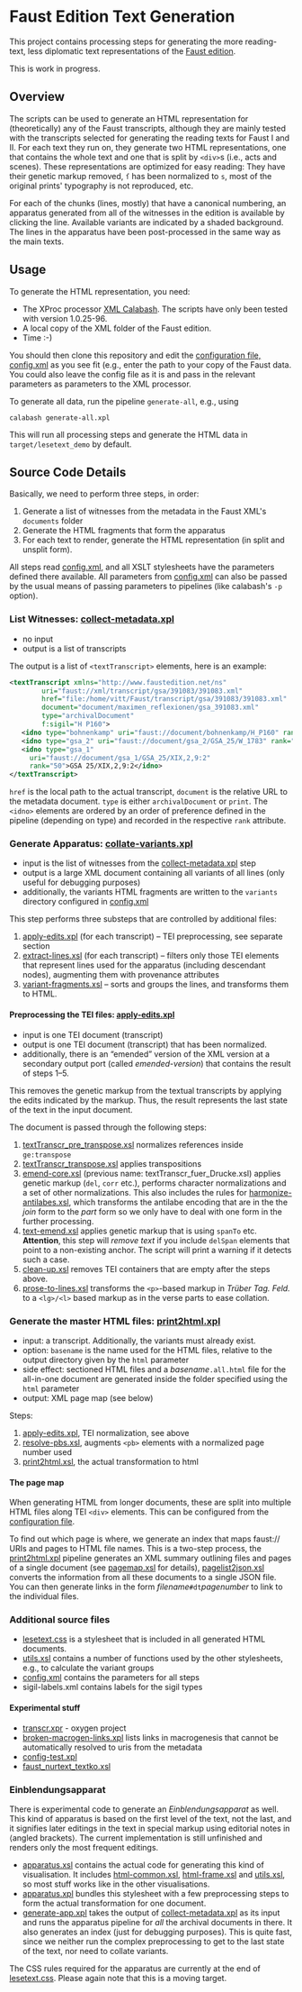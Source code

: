 Faust Edition Text Generation
=============================

This project contains processing steps for generating the more reading-text, less diplomatic text representations of the [Faust edition](http://faustedition.de/). 

This is work in progress.


Overview
--------

The scripts can be used to generate an HTML representation for (theoretically) any of the Faust transcripts, although they are mainly tested with the transcripts selected for generating the reading texts for Faust I and II. For each text they run on, they generate two HTML representations, one that contains the whole text and one that is split by `<div>`s  (i.e., acts and scenes). These representations are optimized for easy reading: They have their genetic markup removed, `ſ` has been normalized to `s`, most of the original prints' typography is not reproduced, etc.

For each of the chunks (lines, mostly) that have a canonical numbering, an apparatus generated from all of the witnesses in the edition is available by clicking the line. Available variants are indicated by a shaded background. The lines in the apparatus have been post-processed in the same way as the main texts.


Usage
-----

To generate the HTML representation, you need:

* The XProc processor [XML Calabash](http://xmlcalabash.com/download/). The scripts have only been tested with version 1.0.25-96.
* A local copy of the XML folder of the Faust edition.
* Time :-)

You should then clone this repository and edit the [configuration file, config.xml](config.xml) as you see fit (e.g., enter the path to your copy of the Faust data. You could also leave the config file as it is and pass in the relevant parameters as parameters to the XML processor.

To generate all data, run the pipeline `generate-all`, e.g., using

    calabash generate-all.xpl

This will run all processing steps and generate the HTML data in `target/lesetext_demo` by default.


Source Code Details
-------------------

Basically, we need to perform three steps, in order:

1. Generate a list of witnesses from the metadata in the Faust XML's `documents` folder
2. Generate the HTML fragments that form the apparatus
3. For each text to render, generate the HTML representation (in split and unsplit form).

All steps read [config.xml](config.xml), and all XSLT stylesheets have the parameters defined there available. All parameters from [config.xml](config.xml) can also be passed by the usual means of passing parameters to pipelines (like calabash's `-p` option).

### List Witnesses: [collect-metadata.xpl](collect-metadata.xpl)

* no input
* output is a list of transcripts

The output is a list of `<textTranscript>` elements, here is an example:

```xml
<textTranscript xmlns="http://www.faustedition.net/ns"
		uri="faust://xml/transcript/gsa/391083/391083.xml"
		href="file:/home/vitt/Faust/transcript/gsa/391083/391083.xml"
		document="document/maximen_reflexionen/gsa_391083.xml"
		type="archivalDocument"
		f:sigil="H P160">
   <idno type="bohnenkamp" uri="faust://document/bohnenkamp/H_P160" rank="2">H P160</idno>
   <idno type="gsa_2" uri="faust://document/gsa_2/GSA_25/W_1783" rank="28">GSA 25/W 1783</idno>
   <idno type="gsa_1"
	 uri="faust://document/gsa_1/GSA_25/XIX,2,9:2"
	 rank="50">GSA 25/XIX,2,9:2</idno>
</textTranscript>
```

`href` is the local path to the actual transcript, `document` is the relative URL to the metadata document. `type` is either `archivalDocument` or `print`. The `<idno>` elements are ordered by an order of preference defined in the pipeline (depending on type) and recorded in the respective `rank` attribute.

### Generate Apparatus: [collate-variants.xpl](collate-variants.xpl)

* input is the list of witnesses from the [collect-metadata.xpl](collect-metadata.xpl) step
* output is a large XML document containing all variants of all lines (only useful for debugging purposes)
* additionally, the variants HTML fragments are written to the `variants` directory configured in [config.xml](config.xml)

This step performs three substeps that are controlled by additional files:

1. [apply-edits.xpl](apply-edits.xpl) (for each transcript) – TEI preprocessing, see separate section
2. [extract-lines.xsl](extract-lines.xsl) (for each transcript) – filters only those TEI elements that represent lines used for the apparatus (including descendant nodes), augmenting them with provenance attributes
3. [variant-fragments.xsl](variant-fragments.xsl) – sorts and groups the lines, and transforms them to HTML.

#### Preprocessing the TEI files: [apply-edits.xpl](apply-edits.xpl)

* input is one TEI document (transcript)
* output is one TEI document (transcript) that has been normalized.
* additionally, there is an “emended” version of the XML version at a secondary output port (called _emended-version_) that contains the result of steps 1–5.

This removes the genetic markup from the textual transcripts by applying the edits indicated by the markup. Thus, the result represents the last state of the text in the input document.

The document is passed through the following steps:

1. [textTranscr_pre_transpose.xsl](textTranscr_pre_transpose.xsl) normalizes references inside `ge:transpose` 
2. [textTranscr_transpose.xsl](textTranscr_transpose.xsl) applies transpositions
3. [emend-core.xsl](emend-core.xsl) (previous name: textTranscr_fuer_Drucke.xsl) applies genetic markup (`del`, `corr` etc.), performs character normalizations and a set of other normalizations. This also includes the rules for [harmonize-antilabes.xsl](harmonize-antilabes.xsl), which transforms the antilabe encoding that are in the the _join_ form to the _part_ form so we only have to deal with one form in the further processing.
4. [text-emend.xsl](text-emend.xsl) applies genetic markup that is using `spanTo` etc. **Attention**, this step will _remove text_ if you include `delSpan` elements that point to a non-existing anchor. The script will print a warning if it detects such a case.
5. [clean-up.xsl](clean-up.xsl) removes TEI containers that are empty after the steps above.
6. [prose-to-lines.xsl](prose-to-lines.xsl) transforms the `<p>`-based markup in _Trüber Tag. Feld._ to a `<lg>/<l>` based markup as in the verse parts to ease collation.

### Generate the master HTML files: [print2html.xpl](print2html.xpl)

* input: a transcript. Additionally, the variants must already exist.
* option: `basename` is the name used for the HTML files, relative to the output directory given by the `html` parameter
* side effect: sectioned HTML files and a _basename_`.all.html` file for the all-in-one document are generated inside the folder specified using the `html` parameter
* output: XML page map (see below)

Steps:

1. [apply-edits.xpl](apply-edits.xpl), TEI normalization, see above 
2. [resolve-pbs.xsl](resolve-pbs.xsl), augments `<pb>` elements with a normalized page number used 
2. [print2html.xsl](print2html.xsl), the actual transformation to html

#### The page map

When generating HTML from longer documents, these are split into multiple HTML files along TEI `<div>` elements. This can be configured from the [configuration file](config.xml). 

To find out which page is where, we generate an index that maps faust:// URIs and pages to HTML file names. This is a two-step process, the [print2html.xpl](print2html.xpl) pipeline generates an XML summary outlining files and pages of a single document (see [pagemap.xsl](pagemap.xsl) for details), [pagelist2json.xsl](pagelist2json.xsl) converts the information from all these documents to a single JSON file. You can then generate links in the form _filename_`#dt`_pagenumber_ to link to the individual files.

### Additional source files

* [lesetext.css](lesetext.css) is a stylesheet that is included in all generated HTML documents.
* [utils.xsl](utils.xsl) contains a number of functions used by the other stylesheets, e.g., to calculate the variant groups
* [config.xml](config.xml) contains the parameters for all steps
* sigil-labels.xml contains labels for the sigil types

#### Experimental stuff

* [transcr.xpr](transcr.xpr) - oxygen project
* [broken-macrogen-links.xpl](broken-macrogen-links.xpl) lists links in macrogenesis that cannot be automatically resolved to uris from the metadata
* [config-test.xpl](config-test.xpl)
* [faust_nurtext_textko.xsl](faust_nurtext_textko.xsl)

### Einblendungsapparat

There is experimental code to generate an _Einblendungsapparat_ as well. This
kind of apparatus is based on the first level of the text, not the last, and it
signifies later editings in the text in special markup using editorial notes in
⟨angled brackets⟩. The current implementation is still unfinished and renders
only the most frequent editings. 

* [apparatus.xsl](apparatus.xsl) contains the actual code for generating this kind of visualisation. It includes [html-common.xsl](html-common.xsl), [html-frame.xsl](html-frame.xsl) and [utils.xsl](utils.xsl), so most stuff works like in the other visualisations.
* [apparatus.xpl](apparatus.xpl) bundles this stylesheet with a few preprocessing steps to form the actual transformation for one document.
* [generate-app.xpl](generate-app.xpl) takes the output of [collect-metadata.xpl](collect-metadata.xpl) as its input and runs the apparatus pipeline for _all_ the archival documents in there. It also generates an index (just for debugging purposes). This is quite fast, since we neither run the complex preprocessing to get to the last state of the text, nor need to collate variants.

The CSS rules required for the apparatus are currently at the end of [lesetext.css](lesetext.css). Please again note that this is a moving target.
